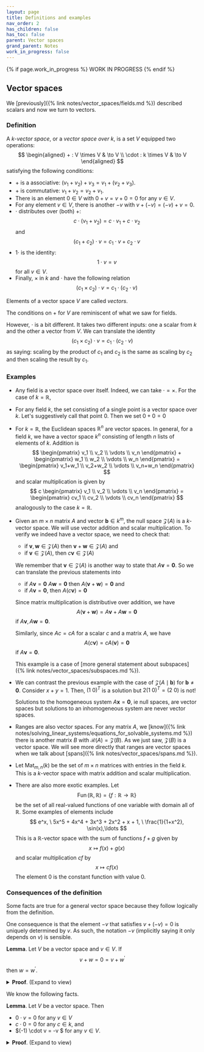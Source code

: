 ```yaml
---
layout: page
title: Definitions and examples
nav_order: 2
has_children: false
has_toc: false
parent: Vector spaces
grand_parent: Notes
work_in_progress: false
---
```


{% if page.work_in_progress %}
    WORK IN PROGRESS
{% endif %}

## Vector spaces 

We [previously]({% link notes/vector_spaces/fields.md %}) described scalars and now we turn to 
vectors. 

### Definition

A _$k$-vector space_, or a _vector space over $k$_, is a set $V$ equipped two operations:
$$
    \begin{aligned}
        + : V \times V & \to V \\
        \cdot : k \times V & \to V
    \end{aligned}
$$
satisfying the following conditions:
- $+$ is a associative: $(v_1+v_2)+v_3 = v_1+(v_2+v_3)$. 
- $+$ is commutative: $v_1 + v_2 = v_2 + v_1$. 
- There is an element $0 \in V$ with $0 + v = v + 0 = 0$ for any $v \in V$. 
- For any element $v \in V$, there is another $-v$ with $v + (-v) = (-v) + v = 0$. 
- $\cdot$ distributes over (both) $+$: 
$$
    c \cdot (v_1 + v_2) = c\cdot v_1 + c \cdot v_2
$$
and 
$$
    (c_1 + c_2) \cdot v = c_1 \cdot v + c_2 \cdot v
$$
- $1 \cdot$ is the identity: 
$$
    1 \cdot v = v 
$$
for all $v \in V$. 
- Finally, $\times$ in $k$ and $\cdot$ have the following relation 
$$
    (c_1 \times c_2) \cdot v = c_1 \cdot (c_2 \cdot v)
$$

Elements of a vector space $V$ are called _vectors_. 

The conditions on $+$ for $V$ are reminiscent of what we saw for fields. 

However, $\cdot$ is a bit different. It takes two different inputs: one a scalar from $k$ 
and the other a vector from $V$. We can translate the identity 
$$
    (c_1 \times c_2) \cdot v = c_1 \cdot (c_2 \cdot v)
$$
as saying: scaling by the product of $c_1$ and $c_2$ is the same as scaling by $c_2$ 
and then scaling the result by $c_1$. 

### Examples 

- Any field is a vector space over itself. Indeed, we can take $\cdot = \times$. For the case 
of $k = \mathbb{R}$, 

- For any field $k$, the set consisting of a single point is a vector space over $k$. Let's 
suggestively call that point $0$. Then we set $0+0 = 0$

- For $k = \mathbb{R}$, the Euclidean spaces $\mathbb{R}^n$ are vector spaces. In general, for a 
field $k$, we have a vector space $k^n$ consisting of length $n$ lists of elements of $k$. 
Addition is 
$$
    \begin{pmatrix} 
        v_1 \\
        v_2 \\
        \vdots \\
        v_n 
    \end{pmatrix} + 
    \begin{pmatrix} 
        w_1 \\
        w_2 \\
        \vdots \\
        w_n 
    \end{pmatrix} = 
    \begin{pmatrix} 
        v_1+w_1 \\
        v_2+w_2 \\
        \vdots \\
        v_n+w_n 
    \end{pmatrix}
$$
and scalar multiplication is given by 
$$
    c \begin{pmatrix} 
        v_1 \\
        v_2 \\
        \vdots \\
        v_n 
    \end{pmatrix} = 
    \begin{pmatrix} 
        cv_1 \\
        cv_2 \\
        \vdots \\
        cv_n 
    \end{pmatrix}
$$
analogously to the case $k = \mathbb{R}$. 

- Given an $m \times n$ matrix $A$ and vector $\mathbf{b} \in k^m$, the null space $\mathcal Z(A)$ 
is a $k$-vector space. We will use vector addition and scalar multiplication. To verify we 
indeed have a vector space, we need to check that:
    - if $\mathbf{v}, \mathbf{w} \in \mathcal Z(A)$ then $\mathbf{v} + \mathbf{w} \in \mathcal Z(A)$ and
    - if $\mathbf{v} \in \mathcal Z(A)$, then $c \mathbf{v} \in \mathcal Z(A)$ 

    We remember that $\mathbf{v} \in \mathcal Z(A)$ is another way to state that $A \mathbf{v} = \mathbf{0}$. 
    So we can translate the previous statements into 
    - if $A \mathbf{v} = \mathbf{0}$  $A\mathbf{w} = \mathbf{0}$ then $A(\mathbf{v} + \mathbf{w}) = \mathbf{0}$ and
    - if $A \mathbf{v} = \mathbf{0}$, then $A(c \mathbf{v}) = \mathbf{0}$ 

    Since matrix multiplication is distributive over addition, we have 
    $$
        A(\mathbf{v} + \mathbf{w}) = A \mathbf{v} + A \mathbf{w} = \mathbf{0}
    $$
    if $A \mathbf{v}, A \mathbf{w} = \mathbf{0}$. 

    Similarly, since $Ac = cA$ for a scalar $c$ and a matrix $A$, we have
    $$
        A(c\mathbf{v}) = c A(\mathbf{v}) = \mathbf{0}
    $$
    if $A \mathbf{v} = \mathbf{0}$. 

    This example is a case of [more general statement about subspaces]({% link notes/vector_spaces/subspaces.md %}). 

- We can contrast the previous example with the case of $\mathcal Z(A \mid \mathbf{b})$ for 
$\mathbf{b} \neq \mathbf{0}$. Consider $x+y = 1$. Then, $(1 \ 0)^T$ is a solution but 
$2 (1 \ 0)^T = (2 \ 0)$ is not! 

    Solutions to the homogeneous system $A \mathbf{x} = \mathbf{0}$, ie null spaces, are vector spaces but 
    solutions to an inhomogeneous system are never vector spaces. 

- Ranges are also vector spaces. For any matrix $A$, we 
[know]({% link notes/solving_linear_systems/equations_for_solvable_systems.md %}) there is another 
matrix $B$ with $\mathcal R(A) = \mathcal Z(B)$. As we just saw, $\mathcal Z(B)$ is a vector space. 
We will see more directly that ranges are vector spaces when we talk about 
[spans]({% link notes/vector_spaces/spans.md %}). 

- Let $\operatorname{Mat}_{m,n}(k)$ be the set of $m \times n$ matrices with entries in the field $k$. 
This is a $k$-vector space with matrix addition and scalar multiplication. 

- There are also more exotic examples. Let 
$$
    \operatorname{Fun}(\mathbb{R},\mathbb{R}) = \lbrace f: \mathbb{R} \to \mathbb{R} \rbrace
$$
be the set of all real-valued functions of one variable with domain all of $\mathbb{R}$. Some examples of elements 
include 
$$
    e^x, \ 5x^5 + 4x^4 + 3x^3 + 2x^2 + x + 1, \ \frac{1}{1+x^2}, \sin(x),\ldots
$$
This is a $\mathbb{R}$-vector space with the sum of functions $f+g$ given by 
$$
    x \mapsto f(x) + g(x) 
$$
and scalar multiplication $cf$ by 
$$
    x \mapsto cf(x)
$$
The element $0$ is the constant function with value $0$. 

### Consequences of the definition 

Some facts are true for a general vector space because they follow logically from the definition. 

One consequence is that the element $-v$ that satisfies $v + (-v) = 0$ is 
uniquely determined by $v$. As such, the notation $-v$ (implicitly saying it 
only depends on $v$) is sensible.

**Lemma**. Let $V$ be a vector space and $v \in V$. If 
$$
    v + w = 0 = v + w^\prime
$$
then $w = w^\prime$.

<details markdown="block">
<summary>
<b>Proof</b>. (Expand to view)
</summary> 

Consider $v + w + w^\prime$. Using the axioms of a vector space, 
we can rewrite it as
$$
    v + w + w^\prime = (v+w) + w^\prime = 0 + w^\prime = w^\prime
$$
but we can also rewrite it as 
$$
    v + w + w^\prime = v + w^\prime + w = \cdots = w
$$
where $\cdots$ we do the same manipulation as previously. Thus
$w = w^\prime$.  <span style="float:right;"> &#9632; </span>

</details>

We know the following facts.  

**Lemma**. Let $V$ be a vector space. Then 
- $0 \cdot v = 0$ for any $v \in V$
- $c \cdot 0 = 0$ for any $c \in k$, and 
- $(-1) \cdot v = -v $ for any $v \in V$. 

<details markdown="block">
<summary>
<b>Proof</b>. (Expand to view)
</summary> 

Take a vector $v \in V$. Then, we know that 
$$
    0 \cdot v = (0+0) \cdot v = 0 \cdot v + 0 \cdot v
$$
We know that we can talk about subtracting since for any $v$ there is 
some other $-v$ with $v + (-v) = 0$. Subtracting $0 \cdot v$ leaves 
$$
    0 = 0 \cdot v
$$
as desired. 

Similarly, 
$$
    c \cdot 0 = c \cdot (0 + 0) = c \cdot 0 + c \cdot 0 
$$
so $c \cdot 0 = 0$. 

Finally, 
$$
    0 = 0 \cdot v = (1-1) \cdot v = 1 \cdot v + (-1) \cdot v = v + (-1) \cdot v
$$
for any $v \in V$. <span style="float:right;"> &#9632; </span>

</details>
